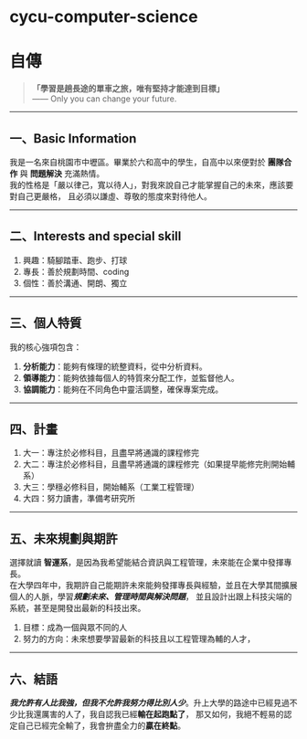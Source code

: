# cycu-computer-science

# 自傳

> **「學習是趟長途的單車之旅，唯有堅持才能達到目標」**  
> —— Only you can change your future.

---

## 一、Basic Information
我是一名來自桃園市中壢區。畢業於六和高中的學生，自高中以來便對於 **團隊合作** 與 **問題解決** 充滿熱情。  
我的性格是「嚴以律己，寬以待人」，對我來說自己才能掌握自己的未來，應該要對自己更嚴格，
且必須以謙虛、尊敬的態度來對待他人。

---

## 二、Interests and special skill
  1. 興趣：騎腳踏車、跑步、打球
  2. 專長：善於規劃時間、coding
  3. 個性：善於溝通、開朗、獨立

---

## 三、個人特質
我的核心強項包含：  

1. **分析能力**：能夠有條理的統整資料，從中分析資料。  
2. **領導能力**：能夠依據每個人的特質來分配工作，並監督他人。  
3. **協調能力**：能夠在不同角色中靈活調整，確保專案完成。  

---

## 四、計畫
1. 大一：專注於必修科目，且盡早將通識的課程修完
2. 大二：專注於必修科目，且盡早將通識的課程修完（如果提早能修完則開始輔系）
3. 大三：學穩必修科目，開始輔系（工業工程管理）
4. 大四：努力讀書，準備考研究所

---

## 五、未來規劃與期許
選擇就讀 **智運系**，是因為我希望能結合資訊與工程管理，未來能在企業中發揮專長。  
在大學四年中，我期許自己能期許未來能夠發揮專長與經驗，並且在大學其間擴展個人的人脈，學習***規劃未來、管理時間與解決問題***，
並且設計出跟上科技尖端的系統，甚至是開發出最新的科技出來。
  1. 目標：成為一個與眾不同的人
  2. 努力的方向：未來想要學習最新的科技且以工程管理為輔的人才，

---

## 六、結語
***我允許有人比我強，但我不允許我努力得比別人少***。升上大學的路途中已經見過不少比我還厲害的人了，我自認我已經**輸在起跑點了**，
那又如何，我絕不輕易的認定自己已經完全輸了，我會拚盡全力的**贏在終點**。
